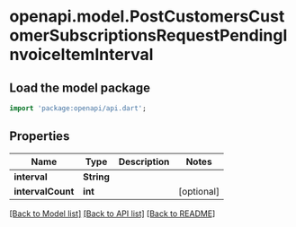 # openapi.model.PostCustomersCustomerSubscriptionsRequestPendingInvoiceItemInterval

## Load the model package
```dart
import 'package:openapi/api.dart';
```

## Properties
Name | Type | Description | Notes
------------ | ------------- | ------------- | -------------
**interval** | **String** |  | 
**intervalCount** | **int** |  | [optional] 

[[Back to Model list]](../README.md#documentation-for-models) [[Back to API list]](../README.md#documentation-for-api-endpoints) [[Back to README]](../README.md)


